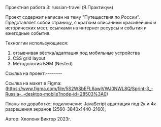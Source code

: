 Проектная работа 3: russian-travel (Я.Практикум)

Проект содержит написан на тему "Путеществия по России". Представляет собой страницу, с кратким описанием красивейших и исторических мест, ссылками на интернет ресурсы и события и ежегодные события.

Технолгии использующиеся:
1) отзывчивая вёстка/адаптация под мобильные устройства
2) CSS grid layout
3) Методология БЭМ (Nested)


Ссылка на проект:--------
 
Ссылка на макет в Figma: (https://www.figma.com/file/5S2WSbEFL6awjVWJ0NWL8Q/Sprint-3_-Russia-_-desktop-mobile?node-id=28503%3A0)

Планы по доработке:
подключение JavaScript
адаптация под 2к и 4к разрешения экранов (2560-3840х1440-2160),

Автор:
Хлопоня Виктор 2023г.

